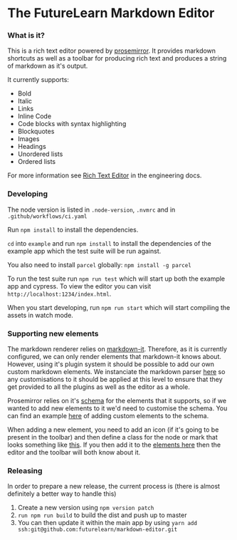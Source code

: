 # The FutureLearn Markdown Editor

### What is it?

This is a rich text editor powered by [prosemirror](https://prosemirror.net/). It provides markdown shortcuts as well as a toolbar for producing rich text and produces a string of markdown as it's output.

It currently supports:

* Bold
* Italic
* Links
* Inline Code
* Code blocks with syntax highlighting
* Blockquotes
* Images
* Headings
* Unordered lists
* Ordered lists

For more information see [Rich Text Editor](https://app.gitbook.com/@futurelearn/s/engineering-docs/the-futurelearn-app/frontend/javascript/rich-text-editor) in the engineering docs.

### Developing

The node version is listed in `.node-version`, `.nvmrc` and in `.github/workflows/ci.yaml`

Run `npm install` to install the dependencies.

`cd` into `example` and run `npm install` to install the dependencies of the example app which the test suite will be run against.

You also need to install `parcel` globally: `npm install -g parcel`

To run the test suite run `npm run test` which will start up both the example app and cypress. To view the editor you can visit `http://localhost:1234/index.html`.

When you start developing, run `npm run start` which will start compiling the assets in watch mode.

### Supporting new elements

The markdown renderer relies on [markdown-it](https://github.com/markdown-it/markdown-it). Therefore, as it is currently configured, we can only render elements that markdown-it knows about. However, using it's plugin system it should be possible to add our own custom markdown elements. We instanciate the markdown parser [here](https://github.com/futurelearn/markdown-editor/blob/master/src/Editor/markdown.ts#L68) so any customisations to it should be applied at this level to ensure that they get provided to all the plugins as well as the editor as a whole.

Prosemirror relies on it's [schema](https://github.com/ProseMirror/prosemirror-markdown/blob/master/src/schema.js) for the elements that it supports, so if we wanted to add new elements to it we'd need to customise the schema. You can find an example [here](https://prosemirror.net/examples/dino/) of adding custom elements to the schema.

When adding a new element, you need to add an icon (if it's going to be present in the toolbar) and then define a class for the node or mark that looks something like [this](https://github.com/futurelearn/markdown-editor/blob/master/src/Editor/Marks/Strong.ts). If you then add it to the [elements here](https://github.com/futurelearn/markdown-editor/blob/master/src/Editor/Marks/index.ts#L8) then the editor and the toolbar will both know about it.

### Releasing
In order to prepare a new release, the current process is (there is almost definitely a better way to handle this)

1. Create a new version using `npm version patch`
2. `run npm run build` to build the dist and push up to master
3. You can then update it within the main app by using `yarn add ssh:git@github.com:futurelearn/markdown-editor.git`